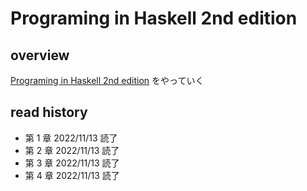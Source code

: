 # Programing in Haskell 2nd edition

## overview
[Programing in Haskell 2nd edition](https://www.lambdanote.com/collections/haskell) をやっていく

## read history

- 第 1 章 2022/11/13 読了
- 第 2 章 2022/11/13 読了
- 第 3 章 2022/11/13 読了
- 第 4 章 2022/11/13 読了